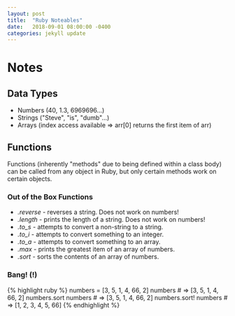 ```yaml
---
layout: post
title:  "Ruby Noteables"
date:   2018-09-01 08:00:00 -0400
categories: jekyll update
---
```


# Notes

## Data Types
* Numbers (40, 1.3, 6969696...)
* Strings ("Steve", "is", "dumb"...)
* Arrays (index access available => arr[0] returns the first item of arr)

## Functions
Functions (inherently "methods" due to being defined within a class body) can be
called from any object in Ruby, but only certain methods work on certain objects.

### Out of the Box Functions
* <String>_.reverse_ - reverses a string. Does not work on numbers!
* <String>_.length_ - prints the length of a string. Does not work on numbers!
* _.to_s_ - attempts to convert a non-string to a string.
* _.to_i_ - attempts to convert something to an integer.
* _.to_a_ - attempts to convert something to an array.
* <Array>_.max_ - prints the greatest item of an array of numbers.
* <Array>_.sort_ - sorts the contents of an array of numbers.

### Bang! (!)
{% highlight ruby %}
numbers = [3, 5, 1, 4, 66, 2]
numbers   # => [3, 5, 1, 4, 66, 2]
numbers.sort
numbers   # => [3, 5, 1, 4, 66, 2]
numbers.sort!
numbers   # => [1, 2, 3, 4, 5, 66]
{% endhighlight %}
